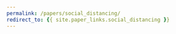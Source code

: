 ```yaml
---
permalink: /papers/social_distancing/
redirect_to: {{ site.paper_links.social_distancing }}
---
```

